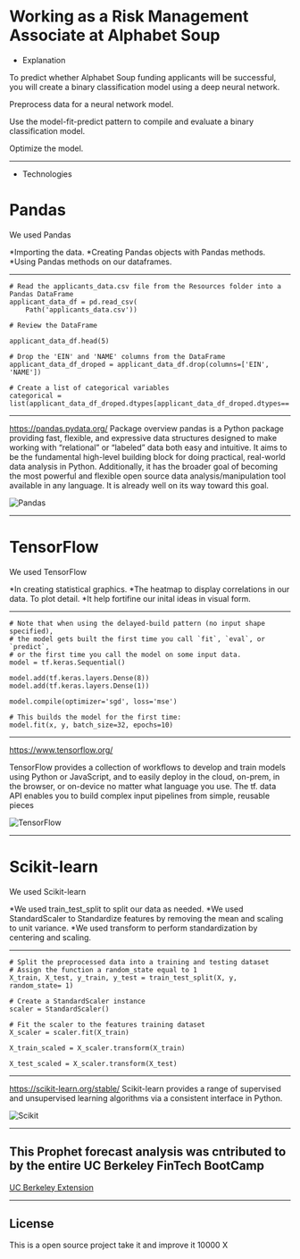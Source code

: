 # Working as a Risk Management Associate at Alphabet Soup

* Explanation

To predict whether Alphabet Soup funding applicants will be successful, you will create a binary classification model using a deep neural network.

Preprocess data for a neural network model.

Use the model-fit-predict pattern to compile and evaluate a binary classification model.

Optimize the model.

---

* Technologies 

# Pandas
We used Pandas

*Importing the data.
*Creating Pandas objects with Pandas methods.
*Using Pandas methods on our dataframes.

---

```
# Read the applicants_data.csv file from the Resources folder into a Pandas DataFrame
applicant_data_df = pd.read_csv(
    Path('applicants_data.csv'))

# Review the DataFrame

applicant_data_df.head(5)

# Drop the 'EIN' and 'NAME' columns from the DataFrame
applicant_data_df_droped = applicant_data_df.drop(columns=['EIN', 'NAME'])

# Create a list of categorical variables 
categorical = list(applicant_data_df_droped.dtypes[applicant_data_df_droped.dtypes=='object'].index)

```
---
https://pandas.pydata.org/
Package overview
pandas is a Python package providing fast, flexible, and expressive data structures designed to make working with “relational” or “labeled” data both easy and intuitive. It aims to be the fundamental high-level building block for doing practical, real-world data analysis in Python. Additionally, it has the broader goal of becoming the most powerful and flexible open source data analysis/manipulation tool available in any language. It is already well on its way toward this goal.

![Pandas](https://miro.medium.com/max/819/1*Dss7A8Z-M4x8LD9ccgw7pQ.png)

---

# TensorFlow 
We used TensorFlow  

*In creating statistical graphics.
*The heatmap to display correlations in our data. To plot detail.
*It help fortifine our inital ideas in visual form.

---

```
# Note that when using the delayed-build pattern (no input shape specified),
# the model gets built the first time you call `fit`, `eval`, or `predict`,
# or the first time you call the model on some input data.
model = tf.keras.Sequential()

model.add(tf.keras.layers.Dense(8))
model.add(tf.keras.layers.Dense(1))

model.compile(optimizer='sgd', loss='mse')

# This builds the model for the first time:
model.fit(x, y, batch_size=32, epochs=10)

```
---
https://www.tensorflow.org/

TensorFlow provides a collection of workflows to develop and train models using Python or JavaScript, and to easily deploy in the cloud, on-prem, in the browser, or on-device no matter what language you use. The tf. data API enables you to build complex input pipelines from simple, reusable pieces

![TensorFlow](https://www.tensorflow.org/site-assets/images/project-logos/tensorflow-quantum-logo-social.png)

---

# Scikit-learn
We used Scikit-learn 

*We used train_test_split to split our data as needed.
*We used StandardScaler to Standardize features by removing the mean and scaling to unit variance.
*We used transform to perform standardization by centering and scaling.

---
```
# Split the preprocessed data into a training and testing dataset
# Assign the function a random_state equal to 1
X_train, X_test, y_train, y_test = train_test_split(X, y, random_state= 1)

# Create a StandardScaler instance
scaler = StandardScaler()

# Fit the scaler to the features training dataset
X_scaler = scaler.fit(X_train)  

X_train_scaled = X_scaler.transform(X_train)

X_test_scaled = X_scaler.transform(X_test)

```
---


https://scikit-learn.org/stable/
Scikit-learn provides a range of supervised and unsupervised learning algorithms via a consistent interface in Python.

![Scikit](https://miro.medium.com/max/866/1*1ouD8HMkmJffNSAMfvBSkw.png)

---



## This Prophet forecast analysis was cntributed to by the entire UC Berkeley FinTech BootCamp 
[UC Berkeley Extension](https://bootcamp.berkeley.edu/fintech/)

---
## License

This is a open source project take it and improve it 10000 X
